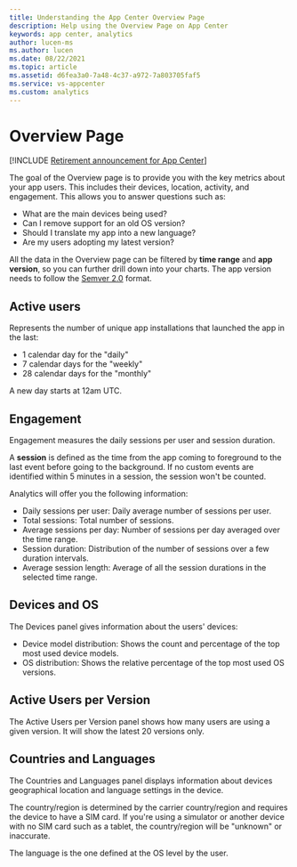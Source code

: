 ```yaml
---
title: Understanding the App Center Overview Page
description: Help using the Overview Page on App Center
keywords: app center, analytics
author: lucen-ms
ms.author: lucen
ms.date: 08/22/2021
ms.topic: article
ms.assetid: d6fea3a0-7a48-4c37-a972-7a803705faf5
ms.service: vs-appcenter
ms.custom: analytics
---
```


# Overview Page
 
[!INCLUDE [Retirement announcement for App Center](~/includes/retirement.md)]


The goal of the Overview page is to provide you with the key metrics about your app users. This includes their devices, location, activity, and engagement. This allows you to answer questions such as:

- What are the main devices being used?
- Can I remove support for an old OS version?
- Should I translate my app into a new language?
- Are my users adopting my latest version?

All the data in the Overview page can be filtered by **time range** and **app version**, so you can further drill down into your charts. The app version needs to follow the [Semver 2.0](https://semver.org/spec/v2.0.0.html) format.

## Active users

Represents the number of unique app installations that launched the app in the last:

- 1 calendar day for the "daily"
- 7 calendar days for the "weekly"
- 28 calendar days for the "monthly"

A new day starts at 12am UTC.

## Engagement

Engagement measures the daily sessions per user and session duration.

A **session** is defined as the time from the app coming to foreground to the last event before going to the background. If no custom events are identified within 5 minutes in a session, the session won't be counted.

Analytics will offer you the following information:

- Daily sessions per user: Daily average number of sessions per user.
- Total sessions: Total number of sessions.
- Average sessions per day: Number of sessions per day averaged over the time range.
- Session duration: Distribution of the number of sessions over a few duration intervals.
- Average session length: Average of all the session durations in the selected time range.

## Devices and OS

The Devices panel gives information about the users' devices:

- Device model distribution: Shows the count and percentage of the top most used device models.
- OS distribution: Shows the relative percentage of the top most used OS versions.

## Active Users per Version

The Active Users per Version panel shows how many users are using a given version. It will show the latest 20 versions only.

## Countries and Languages

The Countries and Languages panel displays information about devices geographical location and language settings in the device.

The country/region is determined by the carrier country/region and requires the device to have a SIM card. If you're using a simulator or another device with no SIM card such as a tablet, the country/region will be "unknown" or inaccurate.

The language is the one defined at the OS level by the user.
